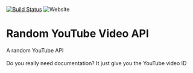 [![Build Status](https://travis-ci.com/Funtext/random-youtube-video.svg?branch=master)](https://travis-ci.com/Funtext/random-youtube-video-generator) ![Website](https://img.shields.io/website?down_color=red&down_message=offline&label=api%20status&up_color=green&up_message=online&url=https%3A%2F%2Frndyoutubevid.herokuapp.com%2Fok)
# Random YouTube Video API
A random YouTube API<br><br>Do you really need documentation? It just give you the YouTube video ID
